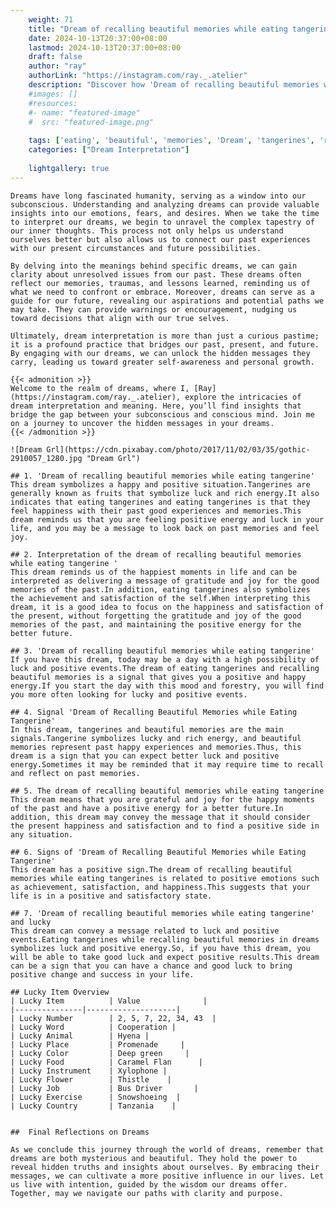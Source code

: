 ```yaml
---
    weight: 71
    title: "Dream of recalling beautiful memories while eating tangerines"  # Assuming 'title' column exists
    date: 2024-10-13T20:37:00+08:00
    lastmod: 2024-10-13T20:37:00+08:00
    draft: false
    author: "ray"
    authorLink: "https://instagram.com/ray._.atelier"
    description: "Discover how 'Dream of recalling beautiful memories while eating tangerines' can interpret your future and uncover its significant meanings in your life."
    #images: []
    #resources:
    #- name: "featured-image"
    #  src: "featured-image.png"
    
    tags: ['eating', 'beautiful', 'memories', 'Dream', 'tangerines', 'recalling', 'of', 'while']
    categories: ["Dream Interpretation"]
    
    lightgallery: true
---
```

    
    Dreams have long fascinated humanity, serving as a window into our subconscious. Understanding and analyzing dreams can provide valuable insights into our emotions, fears, and desires. When we take the time to interpret our dreams, we begin to unravel the complex tapestry of our inner thoughts. This process not only helps us understand ourselves better but also allows us to connect our past experiences with our present circumstances and future possibilities.
    
    By delving into the meanings behind specific dreams, we can gain clarity about unresolved issues from our past. These dreams often reflect our memories, traumas, and lessons learned, reminding us of what we need to confront or embrace. Moreover, dreams can serve as a guide for our future, revealing our aspirations and potential paths we may take. They can provide warnings or encouragement, nudging us toward decisions that align with our true selves.
    
    Ultimately, dream interpretation is more than just a curious pastime; it is a profound practice that bridges our past, present, and future. By engaging with our dreams, we can unlock the hidden messages they carry, leading us toward greater self-awareness and personal growth.
    
    {{< admonition >}}
    Welcome to the realm of dreams, where I, [Ray](https://instagram.com/ray._.atelier), explore the intricacies of dream interpretation and meaning. Here, you’ll find insights that bridge the gap between your subconscious and conscious mind. Join me on a journey to uncover the hidden messages in your dreams.
    {{< /admonition >}}
    
    ![Dream Grl](https://cdn.pixabay.com/photo/2017/11/02/03/35/gothic-2910057_1280.jpg "Dream Grl")
    
    ## 1. 'Dream of recalling beautiful memories while eating tangerine'
    This dream symbolizes a happy and positive situation.Tangerines are generally known as fruits that symbolize luck and rich energy.It also indicates that eating tangerines and eating tangerines is that they feel happiness with their past good experiences and memories.This dream reminds us that you are feeling positive energy and luck in your life, and you may be a message to look back on past memories and feel joy.
    
    ## 2. Interpretation of the dream of recalling beautiful memories while eating tangerine '
    This dream reminds us of the happiest moments in life and can be interpreted as delivering a message of gratitude and joy for the good memories of the past.In addition, eating tangerines also symbolizes the achievement and satisfaction of the self.When interpreting this dream, it is a good idea to focus on the happiness and satisfaction of the present, without forgetting the gratitude and joy of the good memories of the past, and maintaining the positive energy for the better future.
    
    ## 3. 'Dream of recalling beautiful memories while eating tangerine'
    If you have this dream, today may be a day with a high possibility of luck and positive events.The dream of eating tangerines and recalling beautiful memories is a signal that gives you a positive and happy energy.If you start the day with this mood and forestry, you will find you more often looking for lucky and positive events.
    
    ## 4. Signal 'Dream of Recalling Beautiful Memories while Eating Tangerine'
    In this dream, tangerines and beautiful memories are the main signals.Tangerine symbolizes lucky and rich energy, and beautiful memories represent past happy experiences and memories.Thus, this dream is a sign that you can expect better luck and positive energy.Sometimes it may be reminded that it may require time to recall and reflect on past memories.
    
    ## 5. The dream of recalling beautiful memories while eating tangerine
    This dream means that you are grateful and joy for the happy moments of the past and have a positive energy for a better future.In addition, this dream may convey the message that it should consider the present happiness and satisfaction and to find a positive side in any situation.
    
    ## 6. Signs of 'Dream of Recalling Beautiful Memories while Eating Tangerine'
    This dream has a positive sign.The dream of recalling beautiful memories while eating tangerines is related to positive emotions such as achievement, satisfaction, and happiness.This suggests that your life is in a positive and satisfactory state.
    
    ## 7. 'Dream of recalling beautiful memories while eating tangerine' and lucky
    This dream can convey a message related to luck and positive events.Eating tangerines while recalling beautiful memories in dreams symbolizes luck and positive energy.So, if you have this dream, you will be able to take good luck and expect positive results.This dream can be a sign that you can have a chance and good luck to bring positive change and success in your life.
    
    ## Lucky Item Overview
    | Lucky Item          | Value              |
    |---------------|--------------------|
    | Lucky Number        | 2, 5, 7, 22, 34, 43  |
    | Lucky Word          | Cooperation |
    | Lucky Animal        | Hyena |
    | Lucky Place         | Promenade     |
    | Lucky Color         | Deep green     |
    | Lucky Food          | Caramel Flan      |
    | Lucky Instrument    | Xylophone |
    | Lucky Flower        | Thistle    |
    | Lucky Job           | Bus Driver       |
    | Lucky Exercise      | Snowshoeing  |
    | Lucky Country       | Tanzania    |
    
    
    ##  Final Reflections on Dreams
    
    As we conclude this journey through the world of dreams, remember that dreams are both mysterious and beautiful. They hold the power to reveal hidden truths and insights about ourselves. By embracing their messages, we can cultivate a more positive influence in our lives. Let us live with intention, guided by the wisdom our dreams offer. Together, may we navigate our paths with clarity and purpose.
    